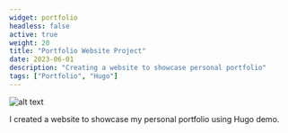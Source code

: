 ```yaml
---
widget: portfolio
headless: false
active: true
weight: 20
title: "Portfolio Website Project"
date: 2023-06-01
description: "Creating a website to showcase personal portfolio"
tags: ["Portfolio", "Hugo"]
---
```


![alt text](/images/project1.png)

I created a website to showcase my personal portfolio using Hugo demo.
